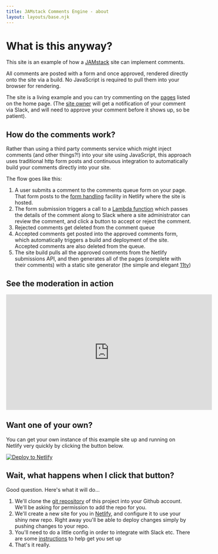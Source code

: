 ```yaml
---
title: JAMstack Comments Engine - about
layout: layouts/base.njk
---
```


# What is this anyway?

This site is an example of how a [JAMstack](https://www.jamstack.org) site can implement comments.

All comments are posted with a form and once approved, rendered directly onto the site via a build. No JavaScript is required to pull them into your browser for rendering.

The site is a living example and you can try commenting on the [pages](/) listed on the home page. (The [site owner](https://twitter.com/philhawksworth) will get a notification of your comment via Slack, and will need to approve your comment before it shows up, so be patient).

## How do the comments work?

Rather than using a third party comments service which might inject comments (and other things?!) into your site using JavaScript, this approach uses traditional http form posts and continuous integration to automatically build your comments directly into your site.

The flow goes like this:

1. A user submits a comment to the comments queue form on your page. That form posts to the [form handling](https://www.netlify.com/docs/form-handling/) facility in Netlify where the site is hosted.
2. The form submission triggers a call to a [Lambda function](https://www.netlify.com/docs/functions) which passes the details of the comment along to Slack where a site administrator can review the comment, and click a button to accept or reject the comment.
3. Rejected comments get deleted from the comment queue
4. Accepted comments get posted into the approved comments form, which automatically triggers a build and deployment of the site. Accepted comments are also deleted from the queue.
5. The site build pulls all the approved comments from the Netlify submissions API, and then generates all of the pages (complete with their comments) with a static site generator (the simple and elegant [11ty](https://www.11ty.io/))


## See the moderation in action

<div class="video-responsive">
  <iframe width="560" height="315" src="https://www.youtube.com/embed/-5z74ORssHE" frameborder="0" allow="autoplay; encrypted-media" allowfullscreen></iframe>
</div>


## Want one of your own?

You can get your own instance of this example site up and running on Netlify very quickly by clicking the button below.

[![Deploy to Netlify](https://www.netlify.com/img/deploy/button.svg)](https://app.netlify.com/start/deploy?repository=https://github.com/philhawksworth/jamstack-comments-engine)


## Wait, what happens when I click that button?

Good question. Here's what it will do...

1. We'll clone the [git repository](https://github.com/philhawksworth/jamstack-comments-engine) of this project into your Github account. We'll be asking for permission to add the repo for you.
2. We'll create a new site for you in [Netlify](https://www.netlify.com), and configure it to use your shiny new repo. Right away you'll be able to deploy changes simply by pushing changes to your repo.
3. You'll need to do a little config in order to integrate with Slack etc. There are some [instructions](https://github.com/philhawksworth/jamstack-comments-engine/blob/master/README.md) to help get you set up
4. That's it really.



